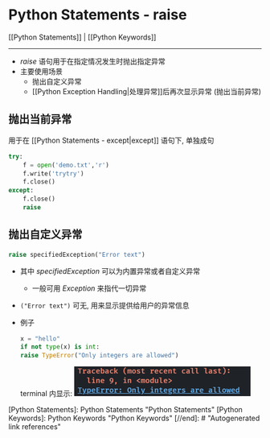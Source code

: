 # Python Statements - raise

[[Python Statements]] | [[Python Keywords]]

---

* *raise* 语句用于在指定情况发生时抛出指定异常
* 主要使用场景
    * 抛出自定义异常
    * [[Python Exception Handling|处理异常]]后再次显示异常 (抛出当前异常)

## 抛出当前异常

用于在 [[Python Statements - except|except]] 语句下, 单独成句

```py
try:
    f = open('demo.txt','r')
    f.write('trytry')
    f.close()
except:
    f.close()
    raise
```

## 抛出自定义异常

```py
raise specifiedException("Error text")
```

* 其中 *specifiedException* 可以为内置异常或者自定义异常
    * 一般可用 *Exception* 来指代一切异常
* `("Error text")` 可无, 用来显示提供给用户的异常信息
* 例子

    ```py
    x = "hello"
    if not type(x) is int:
    raise TypeError("Only integers are allowed")
    ```

    terminal 内显示: ![20201211222859](https://raw.githubusercontent.com/zcysxy/Figurebed/master/img/20201211222859.png)

[//begin]: # "Autogenerated link references for markdown compatibility"
[Python Statements]: Python Statements "Python Statements"
[Python Keywords]: Python Keywords "Python Keywords"
[//end]: # "Autogenerated link references"
